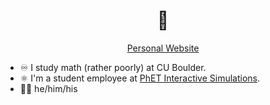 <div align="center">

<h1>🖖</h1>

<a href="https://liammulhall.com">Personal Website</a>

</div>

* ♾ I study math (rather poorly) at CU Boulder.
* ⚛ I'm a student employee at [PhET Interactive Simulations](https://phet.colorado.edu).
* 🏳️‍🌈 he/him/his
